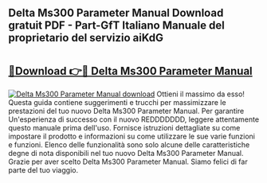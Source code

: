 ## Delta Ms300 Parameter Manual Download gratuit PDF - Part-GfT Italiano Manuale del proprietario del servizio aiKdG

# <h2><a href="http://dfeexp.blite.top/?on=Delta+Ms300+Parameter+Manual">🔗Download 👉🔴 Delta Ms300 Parameter Manual</a></h2>

[![Delta Ms300 Parameter Manual download](https://i.imgur.com/lujVjoI.png)](http://dfeexp.blite.top/?on=Delta+Ms300+Parameter+Manual)
Ottieni il massimo da esso! Questa guida contiene suggerimenti e trucchi per massimizzare le prestazioni del tuo nuovo Delta Ms300 Parameter Manual. Per garantire Un'esperienza di successo con il nuovo REDDDDDDD, leggere attentamente questo manuale prima dell'uso. Fornisce istruzioni dettagliate su come impostare il prodotto e informazioni su come utilizzare le sue varie funzioni e funzioni. Elenco delle funzionalità sono solo alcune delle caratteristiche degne di nota disponibili nel tuo nuovo Delta Ms300 Parameter Manual. Grazie per aver scelto Delta Ms300 Parameter Manual. Siamo felici di far parte del tuo viaggio.
